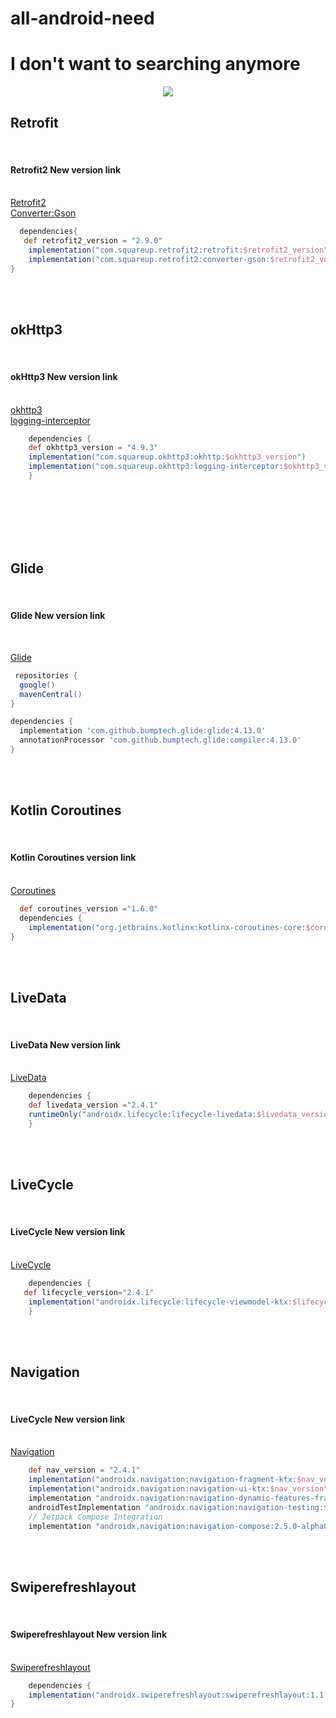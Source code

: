 # all-android-need

<h1>I don't want to searching anymore </h1>

<p align="center"><img src="https://thumbs.gfycat.com/AnyMessyBison-size_restricted.gif"/></p>
<h2><Maven Repository></h2>
<h2> Retrofit</h2><br>
  <h4> Retrofit2 New version link</h4><br>
  <a href="https://mvnrepository.com/artifact/com.squareup.retrofit2/retrofit"> Retrofit2</a><br>
  <a href="https://mvnrepository.com/artifact/com.squareup.retrofit2/converter-gson"> Converter:Gson</a>
  
```gradle
  dependencies{
   def retrofit2_version = "2.9.0"
    implementation("com.squareup.retrofit2:retrofit:$retrofit2_version")
    implementation("com.squareup.retrofit2:converter-gson:$retrofit2_version")
}
```
<br><br>
<h2> okHttp3</h2><br>
  <h4> okHttp3 New version link</h4><br>
  <a href="https://mvnrepository.com/artifact/com.squareup.okhttp3/okhttp"> okhttp3</a><br>
  <a href="https://mvnrepository.com/artifact/com.squareup.okhttp3/logging-interceptor"> logging-interceptor</a>
  
```gradle
    dependencies {
    def okhttp3_version = "4.9.3"
    implementation("com.squareup.okhttp3:okhttp:$okhttp3_version")
    implementation("com.squareup.okhttp3:logging-interceptor:$okhttp3_version")
    }
```
<br><br>  
<br><br>
<h2> Glide</h2><br>
  <h4> Glide New version link</h4><br>
  
  <a href="https://github.com/bumptech/glide"> Glide</a><br>

  
```gradle
 repositories {
  google()
  mavenCentral()
}

dependencies {
  implementation 'com.github.bumptech.glide:glide:4.13.0'
  annotationProcessor 'com.github.bumptech.glide:compiler:4.13.0'
}
```
<br><br>  
</hr>
<h2> Kotlin Coroutines</h2><br>
  <h4> Kotlin Coroutines version link</h4><br>
  <a href="https://github.com/Kotlin/kotlinx.coroutines"> Coroutines</a><br>
  
 
```gradle
  def coroutines_version ="1.6.0"
  dependencies {
    implementation("org.jetbrains.kotlinx:kotlinx-coroutines-core:$coroutines_version")
}
```
<br><br>
<h2> LiveData</h2><br>
  <h4> LiveData New version link</h4><br>
  <a href="https://mvnrepository.com/artifact/androidx.lifecycle/lifecycle-livedata"> LiveData</a><br>
  
```gradle
    dependencies {
    def livedata_version ="2.4.1"
    runtimeOnly("androidx.lifecycle:lifecycle-livedata:$livedata_version")
    }
```
<br><br>
<h2> LiveCycle</h2><br>
  <h4> LiveCycle New version link</h4><br>
  <a href="https://mvnrepository.com/artifact/androidx.lifecycle/lifecycle-livedata-core"> LiveCycle</a><br>
  
```gradle
    dependencies {
   def lifecycle_version="2.4.1"
    implementation("androidx.lifecycle:lifecycle-viewmodel-ktx:$lifecycle_version")
    }
```
<br><br>
<h2>Navigation</h2><br>
  <h4> LiveCycle New version link</h4><br>
  <a href="https://mvnrepository.com/artifact/androidx.navigation/navigation-fragment-ktx"> Navigation</a><br>
  
```gradle
    def nav_version = "2.4.1"
    implementation("androidx.navigation:navigation-fragment-ktx:$nav_version")
    implementation("androidx.navigation:navigation-ui-ktx:$nav_version")
    implementation "androidx.navigation:navigation-dynamic-features-fragment:$nav_version"
    androidTestImplementation "androidx.navigation:navigation-testing:$nav_version"
    // Jetpack Compose Integration
    implementation "androidx.navigation:navigation-compose:2.5.0-alpha03"
```
<br><br>
<h2>Swiperefreshlayout</h2><br>
  <h4> Swiperefreshlayout New version link</h4><br>
  <a href="https://developer.android.com/jetpack/androidx/releases/swiperefreshlayout?hl=ko"> Swiperefreshlayout</a><br>
  
```gradle
    dependencies {
    implementation("androidx.swiperefreshlayout:swiperefreshlayout:1.1.0")
}
```   
    
